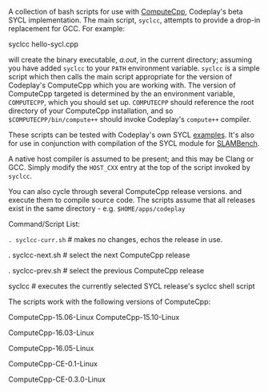 A collection of bash scripts for use with [ComputeCpp](https://developer.codeplay.com/computecppce/latest/overview), Codeplay's beta SYCL implementation. The main script, `syclcc`, attempts to provide a drop-in replacement for GCC. For example:

  syclcc hello-sycl.cpp

will create the binary executable, *a.out*, in the current directory; assuming
you have added `syclcc` to your `PATH` environment variable. `syclcc` is a
simple script which then calls the main script appropriate for the version of
Codeplay's ComputeCpp which you are working with. The version of ComputeCpp
targeted is determined by the an environment variable, `COMPUTECPP`, which you
should set up. `COMPUTECPP` should reference the root directory of your
ComputeCpp installation, and so `$COMPUTECPP/bin/compute++` should invoke
Codeplay's `compute++` compiler.

These scripts can be tested with Codeplay's own SYCL [examples](https://github.com/codeplaysoftware/computecpp-sdk). It's also for use in conjunction with compilation of the SYCL module for [SLAMBench](https://github.com/pamela-project/slambench).

A native host compiler is assumed to be present; and this may be Clang or GCC.
Simply modify the `HOST_CXX` entry at the top of the script invoked by `syclcc`.

You can also cycle through several ComputeCpp release versions. and execute
them to compile source code. The scripts assume that all releases exist in the
same directory - e.g. `$HOME/apps/codeplay`

Command/Script List:

`. syclcc-curr.sh` # makes no changes, echos the release in use. 

. syclcc-next.sh # select the next ComputeCpp release

. syclcc-prev.sh # select the previous ComputeCpp release

syclcc # executes the currently selected SYCL release's syclcc shell script

The scripts work with the following versions of ComputeCpp:

ComputeCpp-15.06-Linux
ComputeCpp-15.10-Linux

ComputeCpp-16.03-Linux

ComputeCpp-16.05-Linux

ComputeCpp-CE-0.1-Linux

ComputeCpp-CE-0.3.0-Linux

